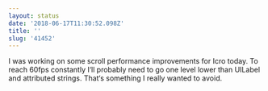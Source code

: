 ```yaml
---
layout: status
date: '2018-06-17T11:30:52.098Z'
title: ''
slug: '41452'
---
```

I was working on some scroll performance improvements for Icro today. To reach 60fps constantly I‘ll probably need to go one level lower than UILabel and attributed strings. That‘s something I really wanted to avoid.
